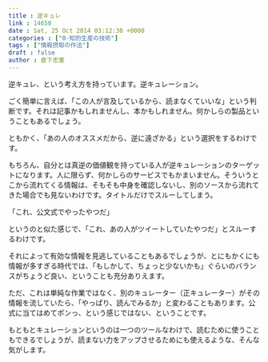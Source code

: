 ```yaml
---
title : 逆キュレ
link : 14650
date : Sat, 25 Oct 2014 03:12:30 +0000
categories : ["0-知的生産の技術"]
tags : ["情報摂取の作法"]
draft : false
author : 倉下忠憲
---
```


逆キュレ、という考え方を持っています。逆キュレーション。

ごく簡単に言えば、「この人が言及しているから、読まなくていいな」という判断です。それは記事かもしれませんし、本かもしれません。何かしらの製品ということもあるでしょう。

ともかく、「あの人のオススメだから、逆に遠ざかる」という選択をするわけです。

もちろん、自分とは真逆の価値観を持っている人が逆キュレーションのターゲットになります。人に限らず、何かしらのサービスでもかまいません。そういうとこから流れてくる情報は、そもそも中身を確認しないし、別のソースから流れてきた場合でも見ないわけです。タイトルだけでスルーしてしまう。

「これ、公文式でやったやつだ」

というのと似た感じで、「これ、あの人がツイートしていたやつだ」とスルーするわけです。

それによって有効な情報を見逃していることもあるでしょうが、とにもかくにも情報が多すぎる時代では、「もしかして、ちょっと少ないかも」ぐらいのバランスがちょうど良い、ということも充分ありえます。

ただ、これは単純な作業ではなく、別のキュレーター（正キュレーター）がその情報を流していたら、「やっぱり、読んでみるか」と変わることもあります。公式に当てはめてポンっ、という感じではない、ということです。

もともとキュレーションというのは一つのツールなわけで、読むために使うこともできるでしょうが、読まない力をアップさせるためにも使えるような、そんな気がします。